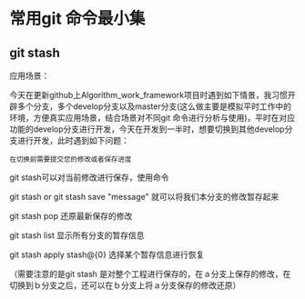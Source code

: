 # 常用git 命令最小集

## git stash

应用场景：

今天在更新github上Algorithm_work_framework项目时遇到如下情景，我习惯开辟多个分支，多个develop分支以及master分支(这么做主要是模拟平时工作中的环境，方便真实应用场景，结合场景对不同git 命令进行分析与使用)，平时在对应功能的develop分支进行开发，今天在开发到一半时，想要切换到其他develop分支进行开发，此时遇到如下问题：

```
在切换前需要提交您的修改或者保存进度
```

git stash可以对当前修改进行保存，使用命令

git stash or git stash save "message"  就可以将我们本分支的修改暂存起来

git stash pop 还原最新保存的修改

git stash list 显示所有分支的暂存信息

git stash apply stash@{0}  选择某个暂存信息进行恢复

（需要注意的是git stash 是对整个工程进行保存的，在ａ分支上保存的修改，在切换到ｂ分支之后，还可以在ｂ分支上将ａ分支保存的修改还原）